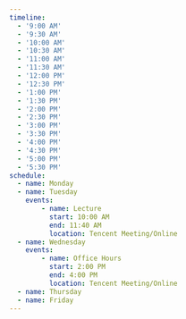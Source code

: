 ```yaml
---
timeline:
  - '9:00 AM'
  - '9:30 AM'
  - '10:00 AM'
  - '10:30 AM'
  - '11:00 AM'
  - '11:30 AM'
  - '12:00 PM'
  - '12:30 PM'
  - '1:00 PM'
  - '1:30 PM'
  - '2:00 PM'
  - '2:30 PM'
  - '3:00 PM'
  - '3:30 PM'
  - '4:00 PM'
  - '4:30 PM'
  - '5:00 PM'
  - '5:30 PM'
schedule:
  - name: Monday
  - name: Tuesday
    events:
        - name: Lecture
          start: 10:00 AM
          end: 11:40 AM
          location: Tencent Meeting/Online
  - name: Wednesday
    events:
        - name: Office Hours
          start: 2:00 PM
          end: 4:00 PM
          location: Tencent Meeting/Online
  - name: Thursday
  - name: Friday
---
```

